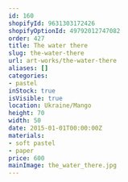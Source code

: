 ```yaml
---
id: 160
shopifyId: 9631303172426
shopifyOptionId: 49792012747082
order: 427
title: The water there
slug: the-water-there
url: art-works/the-water-there
aliases: []
categories:
- pastel
inStock: true
isVisible: true
location: Ukraine/Mango
height: 70
width: 50
date: 2015-01-01T00:00:00Z
materials:
- soft pastel
- paper
price: 600
mainImage: the_water_there.jpg
---
```


